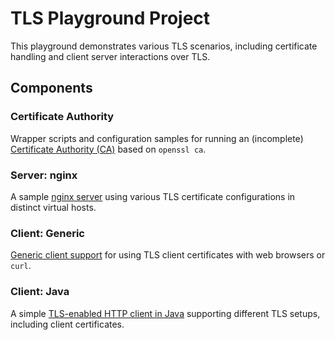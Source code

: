 # TLS Playground Project

This playground demonstrates various TLS scenarios, including certificate handling and client server interactions over TLS.



## Components

### Certificate Authority

Wrapper scripts and configuration samples for running an (incomplete) [Certificate Authority (CA)](ca/) based on `openssl ca`.

### Server: nginx

A sample [nginx server](server-nginx/) using various TLS certificate configurations in distinct virtual hosts.

### Client: Generic

[Generic client support](client-generic/) for using TLS client certificates with web browsers or `curl`.

### Client: Java

A simple [TLS-enabled HTTP client in Java](client-java/) supporting different TLS setups, including client certificates.
